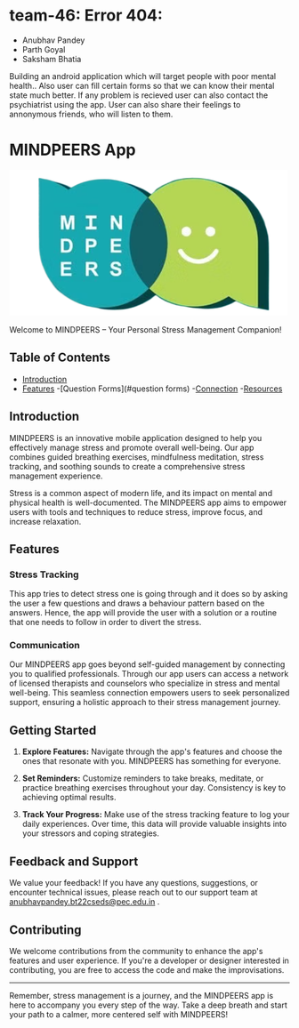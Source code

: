# team-46: Error 404: 
 - Anubhav Pandey 
 - Parth Goyal
 - Saksham Bhatia

Building an android application which will target people with poor mental health..
Also user can fill certain forms so that we can know their mental state much better.
If any problem is recieved user can also contact the psychiatrist using the app.
User can also share their feelings to annonymous friends, who will listen to them.

# MINDPEERS App

![MINDPEERS Logo](logo.png)

Welcome to MINDPEERS – Your Personal Stress Management Companion!

## Table of Contents

- [Introduction](#introduction)
- [Features](#features)
   -[Question Forms](#question forms)
   -[Connection](#connection)
   -[Resources](#resources)
## Introduction

MINDPEERS is an innovative mobile application designed to help you effectively manage stress and promote overall well-being. Our app combines guided breathing exercises, mindfulness meditation, stress tracking, and soothing sounds to create a comprehensive stress management experience.

Stress is a common aspect of modern life, and its impact on mental and physical health is well-documented. The MINDPEERS app aims to empower users with tools and techniques to reduce stress, improve focus, and increase relaxation.

## Features

### Stress Tracking

This app tries to detect stress one is going through and it does so by asking the user a few questions and draws a behaviour pattern based on the answers. Hence, the app will provide the user with a solution or a routine that one needs to follow in order to divert the stress.

### Communication

Our MINDPEERS app goes beyond self-guided management by connecting you to qualified professionals. Through our app users can access a network of licensed therapists and counselors who specialize in stress and mental well-being. This seamless connection empowers users to seek personalized support, ensuring a holistic approach to their stress management journey.


## Getting Started

1. **Explore Features:** Navigate through the app's features and choose the ones that resonate with you. MINDPEERS has something for everyone.

2. **Set Reminders:** Customize reminders to take breaks, meditate, or practice breathing exercises throughout your day. Consistency is key to achieving optimal results.

5. **Track Your Progress:** Make use of the stress tracking feature to log your daily experiences. Over time, this data will provide valuable insights into your stressors and coping strategies.

## Feedback and Support

We value your feedback! If you have any questions, suggestions, or encounter technical issues, please reach out to our support team at anubhavpandey.bt22cseds@pec.edu.in .

## Contributing

We welcome contributions from the community to enhance the app's features and user experience. If you're a developer or designer interested in contributing, you are free to access the code and make the improvisations.

---

Remember, stress management is a journey, and the MINDPEERS app is here to accompany you every step of the way. Take a deep breath and start your path to a calmer, more centered self with MINDPEERS!
